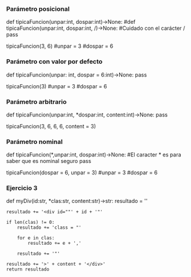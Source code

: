 ### Parámetro posicional 
def tipicaFuncion(unpar:int, dospar:int)->None:
#def tipicaFuncion(unpar:int, dospar:int, /)->None:              #Cuidado con el carácter /
    pass


tipicaFuncion(3, 6)
#unpar = 3
#dospar = 6


### Parámetro con valor por defecto
def tipicaFuncion(unpar: int, dospar = 6:int)->None:
    pass


tipicaFuncion(3)
#unpar = 3
#dospar = 6


### Parámetro arbitrario
def tipicaFuncion(unpar:int, *dospar:int, content:int)->None:
    pass


tipicaFuncion(3, 6, 6, 6, content = 3)


### Parámetro nominal
def tipicaFuncion(*,unpar:int, dospar:int)->None:          #El caracter * es para saber que es nominal seguro
    pass


tipicaFuncion(dospar = 6, unpar = 3)
#unpar = 3
#dospar = 6


### Ejercicio 3
def myDiv(id:str, *clas:str, content:str)->str:
    resultado = ''

    resultado += '<div id=""' + id + '"'

    if len(clas) != 0:
        resultado += 'class = "'

        for e in clas:
            resultado += e + ','

        resultado += '"'

    resultado += '>' + content + '</div>'
    return resultado


    